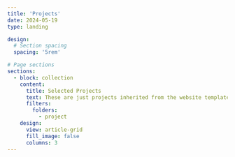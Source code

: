 ```yaml
---
title: 'Projects'
date: 2024-05-19
type: landing

design:
  # Section spacing
  spacing: '5rem'

# Page sections
sections:
  - block: collection
    content:
      title: Selected Projects
      text: These are just projects inherited from the website template, not my own projects.
      filters:
        folders:
          - project
    design:
      view: article-grid
      fill_image: false
      columns: 3
---
```


